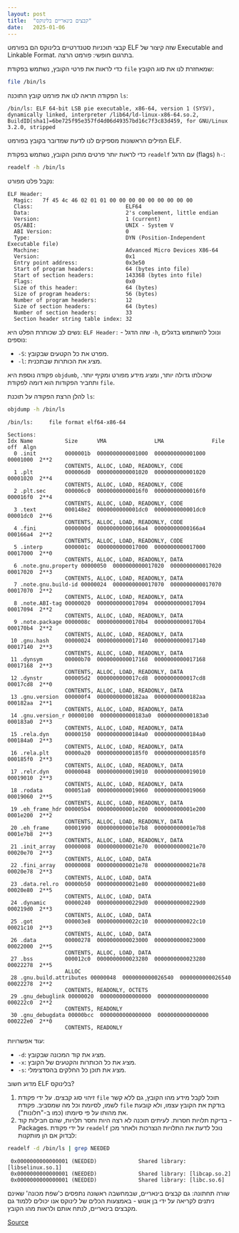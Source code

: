 ```yaml
---
layout: post
title:  "קבצים בינאריים בלינוקס"
date:   2025-01-06 
---
```


קבצי תוכניות סטנדרטיים בלינוקס הם בפורמט ELF שזה קיצור של Executable and Linkable Format. בתרגום חופשי: פורמט הרצה.

כדי לראות את פרטי הקובץ, נשתמש בפקודת `file` שמאחזרת לנו את סוג הקובץ:

```sh
file /bin/ls
```

הפקודה תראה לנו את פורמט קובץ התוכנה `ls`:

```
/bin/ls: ELF 64-bit LSB pie executable, x86-64, version 1 (SYSV), dynamically linked, interpreter /lib64/ld-linux-x86-64.so.2, BuildID[sha1]=6be725f95e357fd4d06d49357bd16c7f3c83d459, for GNU/Linux 3.2.0, stripped
```

המילים הראשונות מספיקים לנו לדעת שמדובר בקובץ בפורמט ELF.

כדי לראות יותר פרטים מתוכן הקובץ, נשתמש בפקודת `readelf` עם הדגל (flags) `h-`:

```sh
readelf -h /bin/ls
```

נקבל פלט מפורט:

```
ELF Header:
  Magic:   7f 45 4c 46 02 01 01 00 00 00 00 00 00 00 00 00 
  Class:                             ELF64
  Data:                              2's complement, little endian
  Version:                           1 (current)
  OS/ABI:                            UNIX - System V
  ABI Version:                       0
  Type:                              DYN (Position-Independent Executable file)
  Machine:                           Advanced Micro Devices X86-64
  Version:                           0x1
  Entry point address:               0x3e50
  Start of program headers:          64 (bytes into file)
  Start of section headers:          143368 (bytes into file)
  Flags:                             0x0
  Size of this header:               64 (bytes)
  Size of program headers:           56 (bytes)
  Number of program headers:         12
  Size of section headers:           64 (bytes)
  Number of section headers:         33
  Section header string table index: 32
```

נשים לב שכותרת הפלט היא: `ELF Header:` - שזה הדגל `-h`, ונוכל להשתמש בדגלים נוספים:

- `-S`: מפרט את כל הקטעים שבקובץ.
- `-l`: מציג את הכותרות שבתכנית.

פקודה נוספת היא `objdumb`, שיכולתו גדולה יותר, ומציג מידע מפורט ומקיף יותר. ותחביר הפקודות הוא דומה לפקודת `file`.

להלן הרצת הפקודה על תוכנת `ls`:

```sh
objdump -h /bin/ls
```

```
/bin/ls:     file format elf64-x86-64

Sections:
Idx Name          Size      VMA               LMA               File off  Algn
  0 .init         0000001b  0000000000001000  0000000000001000  00001000  2**2
                  CONTENTS, ALLOC, LOAD, READONLY, CODE
  1 .plt          000006d0  0000000000001020  0000000000001020  00001020  2**4
                  CONTENTS, ALLOC, LOAD, READONLY, CODE
  2 .plt.sec      000006c0  00000000000016f0  00000000000016f0  000016f0  2**4
                  CONTENTS, ALLOC, LOAD, READONLY, CODE
  3 .text         000148e2  0000000000001dc0  0000000000001dc0  00001dc0  2**6
                  CONTENTS, ALLOC, LOAD, READONLY, CODE
  4 .fini         0000000d  00000000000166a4  00000000000166a4  000166a4  2**2
                  CONTENTS, ALLOC, LOAD, READONLY, CODE
  5 .interp       0000001c  0000000000017000  0000000000017000  00017000  2**0
                  CONTENTS, ALLOC, LOAD, READONLY, DATA
  6 .note.gnu.property 00000050  0000000000017020  0000000000017020  00017020  2**3
                  CONTENTS, ALLOC, LOAD, READONLY, DATA
  7 .note.gnu.build-id 00000024  0000000000017070  0000000000017070  00017070  2**2
                  CONTENTS, ALLOC, LOAD, READONLY, DATA
  8 .note.ABI-tag 00000020  0000000000017094  0000000000017094  00017094  2**2
                  CONTENTS, ALLOC, LOAD, READONLY, DATA
  9 .note.package 0000008c  00000000000170b4  00000000000170b4  000170b4  2**2
                  CONTENTS, ALLOC, LOAD, READONLY, DATA
 10 .gnu.hash     00000024  0000000000017140  0000000000017140  00017140  2**3
                  CONTENTS, ALLOC, LOAD, READONLY, DATA
 11 .dynsym       00000b70  0000000000017168  0000000000017168  00017168  2**3
                  CONTENTS, ALLOC, LOAD, READONLY, DATA
 12 .dynstr       000005d2  0000000000017cd8  0000000000017cd8  00017cd8  2**0
                  CONTENTS, ALLOC, LOAD, READONLY, DATA
 13 .gnu.version  000000f4  00000000000182aa  00000000000182aa  000182aa  2**1
                  CONTENTS, ALLOC, LOAD, READONLY, DATA
 14 .gnu.version_r 00000100  00000000000183a0  00000000000183a0  000183a0  2**3
                  CONTENTS, ALLOC, LOAD, READONLY, DATA
 15 .rela.dyn     00000150  00000000000184a0  00000000000184a0  000184a0  2**3
                  CONTENTS, ALLOC, LOAD, READONLY, DATA
 16 .rela.plt     00000a20  00000000000185f0  00000000000185f0  000185f0  2**3
                  CONTENTS, ALLOC, LOAD, READONLY, DATA
 17 .relr.dyn     00000048  0000000000019010  0000000000019010  00019010  2**3
                  CONTENTS, ALLOC, LOAD, READONLY, DATA
 18 .rodata       000051a0  0000000000019060  0000000000019060  00019060  2**5
                  CONTENTS, ALLOC, LOAD, READONLY, DATA
 19 .eh_frame_hdr 000005b4  000000000001e200  000000000001e200  0001e200  2**2
                  CONTENTS, ALLOC, LOAD, READONLY, DATA
 20 .eh_frame     00001990  000000000001e7b8  000000000001e7b8  0001e7b8  2**3
                  CONTENTS, ALLOC, LOAD, READONLY, DATA
 21 .init_array   00000008  0000000000021e70  0000000000021e70  00020e70  2**3
                  CONTENTS, ALLOC, LOAD, DATA
 22 .fini_array   00000008  0000000000021e78  0000000000021e78  00020e78  2**3
                  CONTENTS, ALLOC, LOAD, DATA
 23 .data.rel.ro  00000b50  0000000000021e80  0000000000021e80  00020e80  2**5
                  CONTENTS, ALLOC, LOAD, DATA
 24 .dynamic      00000240  00000000000229d0  00000000000229d0  000219d0  2**3
                  CONTENTS, ALLOC, LOAD, DATA
 25 .got          000003e8  0000000000022c10  0000000000022c10  00021c10  2**3
                  CONTENTS, ALLOC, LOAD, DATA
 26 .data         00000278  0000000000023000  0000000000023000  00022000  2**5
                  CONTENTS, ALLOC, LOAD, DATA
 27 .bss          000012c0  0000000000023280  0000000000023280  00022278  2**5
                  ALLOC
 28 .gnu.build.attributes 00000048  0000000000026540  0000000000026540  00022278  2**2
                  CONTENTS, READONLY, OCTETS
 29 .gnu_debuglink 00000020  0000000000000000  0000000000000000  000222c0  2**2
                  CONTENTS, READONLY
 30 .gnu_debugdata 00000bcc  0000000000000000  0000000000000000  000222e0  2**0
                  CONTENTS, READONLY
```

עוד אפשרויות:

- `-d`: מציג את קוד המכונה שבקובץ.
- `-x`: מציג את כל הכותרות והקטעים של הקובץ.
- `-s`: מציג את תוכן כל החלקים בהסדצימלי.

מדוע חשוב ELF בלינוקס?

1. זיהוי סוג קבצים. על ידי פקודת `file` תוכל לקבל מידע מהו הקובץ, גם ללא קשר לשמו, לסיומת וכל מה שמסביב. פקודת `file` בודקת את הקובץ עצמו, ולא קובעת את מהותו על פי סיומתו (כמו ב-"חלונות").
2. בדיקת תלויות חסרות. לעיתים תוכנה לא רצה היות וחסר תלויות, שהם חבילות קוד - Packages. על ידי פקודת `readelf` נוכל לדעת את התלויות הנצרכות ולאחר מכן לבדוק אם הן מותקנות:

```sh
readelf -d /bin/ls | grep NEEDED
```

```
 0x0000000000000001 (NEEDED)             Shared library: [libselinux.so.1]
 0x0000000000000001 (NEEDED)             Shared library: [libcap.so.2]
 0x0000000000000001 (NEEDED)             Shared library: [libc.so.6]
```

שורה תחתונה: גם קבצים בינאריים, שבמחשבה ראשונה נתפסים כ'שפת מכונה' שאינם ניתנים לקריאה על ידי בן אנוש - באמצעות הכלים של לינוקס אנו יכולים ללמוד גם מקבצים בינאריים, לנתח אותם ולראות מהו הקובץ.

[Source](https://ostechnix.com/elf-in-linux/)
